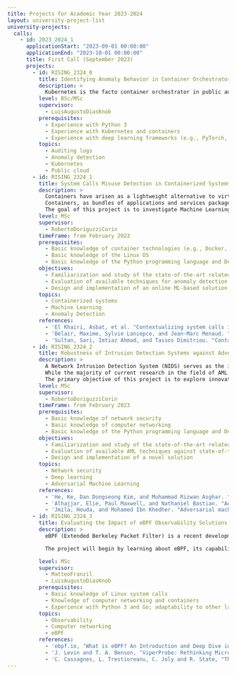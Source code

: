 ```yaml
---
title: Projects for Academic Year 2023-2024
layout: university-project-list
university-projects:
  calls:
    - id: 2023_2024_1
      applicationStart: "2023-09-01 00:00:00"
      applicationEnd: "2023-10-01 00:00:00"
      title: First Call (September 2023)
      projects:
        - id: RISING_2324_0
          title: Identifying Anomaly Behavior in Container Orchestrator Auditing Logs
          description: >
            Kubernetes is the facto container orchestrator in public and private clouds. It presents many features that facilitate the management not only of containers but also several elements that help implement more complex applications, like secrets, configmaps, services, and ingresses. All the configurations are handled through an API that manages the access using an RBAC system. These requests to the API are logged by the auditing module, which can be configured with different granularity. If a User or Service Account is compromised, some malicious actor can execute commands to obtain confidential information, like passwords or application topologies. Given the substantial volume of logged events, threshold-based or string-pattern matching algorithms can not be enough to identify malicious behavior in the cluster. So, this project aims to explore the state-of-the-art and compare existing anomaly detection algorithms and their applicability to auditing logs.
          level: BSc/MSc
          supervisor:
            - LuisAugustoDiasKnob
          prerequisites:
            - Experience with Python 3
            - Experience with Kubernetes and containers
            - Experience with deep learning frameworks (e.g., PyTorch, Tensorflow, Keras) is preferable
          topics:
            - Auditing logs
            - Anomaly detection
            - Kubernetes
            - Public cloud
        - id: RISING_2324_1
          title: System Calls Misuse Detection in Containerized Systems
          description: >
            Containers have arisen as a lightweight alternative to virtual machines (VMs).  While they have become the industry standard for deploying microservices, container security remains the foremost concern and a significant obstacle to adoption for numerous companies.
            Containers, as bundles of applications and services packaged together, are susceptible to software bugs or to the inclusion of malware, whether intentionally or inadvertently. These anomalous programs possess the same capabilities as any other component within the container image, making them potential threats to other containers or hosts within the ecosystem.
            The goal of this project is to investigate Machine Learning (ML) methods to detect container anomalies through the analysis of their systems calls, i.e., of their interactions with the kernel of the hosting machine.
          level: MSc
          supervisor:
            - RobertoDoriguzziCorin
          timeFrame: from February 2023
          prerequisites:
            - Basic knowledge of container technologies (e.g., Docker, Linux containers, etc.)
            - Basic knowledge of the Linux OS 
            - Basic knowledge of the Python programming language and Deep Learning libraries
          objectives:
            - Familiarization and study of the state-of-the-art related to container security
            - Evaluation of available techniques for anomaly detection in containerized systems 
            - Design and implementation of an online ML-based solution for the detection of container anomalies through the analysis of the containers system calls. 
          topics:
            - Containerized systems
            - Machine Learning
            - Anomaly Detection
          references:
            - 'El Khairi, Asbat, et al. "Contextualizing system calls in containers for anomaly-based intrusion detection." Proceedings of the 2022 on Cloud Computing Security Workshop. 2022.'
            - 'Bèlair, Maxime, Sylvie Laniepce, and Jean-Marc Menaud. "Leveraging kernel security mechanisms to improve container security: a survey." Proceedings of the 14th international conference on availability, reliability and security. 2019.'
            - 'Sultan, Sari, Imtiaz Ahmad, and Tassos Dimitriou. "Container security: Issues, challenges, and the road ahead." IEEE access 7 (2019)'
        - id: RISING_2324_2
          title: Robustness of Intrusion Detection Systems against Adversarial Machine Learning attacks
          description: >
            A Network Intrusion Detection System (NIDS) serves as the initial line of defence against network attacks that threaten the integrity of data, systems, and networks. Over recent years, Deep Neural Networks (DNNs) have been increasingly used in NIDSs to detect malicious traffic due to their remarkable accuracy in identifying malicious network activity. Nonetheless, DNNs exhibit susceptibility to Adversarial Machine Learning (AML) attacks, where subtle alterations to input data can lead to misclassification by the neural network. This vulnerability has particularly severe consequences, as adversarial attacks pose a substantial threat to overall network security.
            While the majority of current research in the field of AML has been directed towards computer vision tasks like image classification and object recognition, there has been a notable increase in interest and activity within the cybersecurity domain. Nevertheless, several challenges persist in this domain, encompassing both performance-related issues and the practicality of applying these methods to real-world scenarios. 
            The primary objective of this project is to explore innovative and practical methodologies aimed at enhancing the resilience of NIDSs against AML attacks.
          level: MSc
          supervisor:
            - RobertoDoriguzziCorin
          timeFrame: from February 2023
          prerequisites:
            - Basic knowledge of network security
            - Basic knowledge of computer networking 
            - Basic knowledge of the Python programming language and Deep Learning libraries
          objectives:
            - Familiarization and study of the state-of-the-art related to AML attacks and defenses
            - Evaluation of available AML techniques against state-of-the-art DL-based NIDS to spot limitations in the existing solutions
            - Design and implementation of a novel solution
          topics:
            - Network security
            - Deep learning
            - Adversarial Machine Learning
          references:
            - 'He, Ke, Dan Dongseong Kim, and Muhammad Rizwan Asghar. "Adversarial machine learning for network intrusion detection systems: a comprehensive survey." IEEE Communications Surveys & Tutorials (2023).'
            - 'Alhajjar, Elie, Paul Maxwell, and Nathaniel Bastian. "Adversarial machine learning in network intrusion detection systems." Expert Systems with Applications 186 (2021): 115782.'
            - 'Jmila, Houda, and Mohamed Ibn Khedher. "Adversarial machine learning for network intrusion detection: A comparative study." Computer Networks 214 (2022): 109073.'
        - id: RISING_2324_3
          title: Evaluating the Impact of eBPF Observability Solutions on System Resources
          description: >
            eBPF (Extended Berkeley Packet Filter) is a recent development in the Linux kernel that allows users to programmatically monitor, observe, and manage kernel activity in a safe and extensible way [1]. In the past years, research has flourished on the topic, with solutions being developed ranging from system call monitoring to container observability, network management and more [2, 3].  However, while moving monitoring solutions to the kernelspace has inherent security and speed advantages, often the overhead of the monitoring activity itself is disregarded.

            The project will begin by learning about eBPF, its capabilities, and how to understand and write eBPF code. The final objectives of this project are twofold. First, candidates will evaluate the state-of-the-art literature, assessing the strengths and weaknesses of several observability solutions and quantitatively analyzing the overhead on the system resources (e.g., CPU, memory).  Second, candidates will focus on decreasing resource usage in these solutions; examples may include upgrades of the kernel version, better selection of observed features, and more.

          level: MSc
          supervisor:
            - MatteoFranzil
            - LuisAugustoDiasKnob
          prerequisites:
            - Basic knowledge of Linux system calls
            - Knowledge of computer networking and containers
            - Experience with Python 3 and Go; adaptability to other languages is a plus
          topics:
            - Observability
            - Computer networking
            - eBPF
          references:
            - 'ebpf.io, ‘What is eBPF? An Introduction and Deep Dive into the eBPF Technology’, Mar. 05, 2022. Available: https://ebpf.io/what-is-ebpf/.'
            - 'J. Levin and T. A. Benson, ‘ViperProbe: Rethinking Microservice Observability with eBPF’, in 2020 IEEE 9th International Conference on Cloud Networking (CloudNet), Piscataway, NJ, USA: IEEE, Nov. 2020, pp. 1–8. doi: 10.1109/CloudNet51028.2020.9335808. Available: https://ieeexplore.ieee.org/document/9335808/.'
            - 'C. Cassagnes, L. Trestioreanu, C. Joly and R. State, "The rise of eBPF for non-intrusive performance monitoring," NOMS 2020 - 2020 IEEE/IFIP Network Operations and Management Symposium, Budapest, Hungary, 2020, pp. 1-7, doi: 10.1109/NOMS47738.2020.9110434.'
---
```

